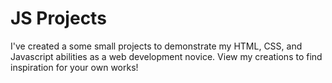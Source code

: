 # JS Projects

I've created a some small projects to demonstrate my HTML, CSS, and Javascript abilities as a web development novice. View my creations to find inspiration for your own works!
